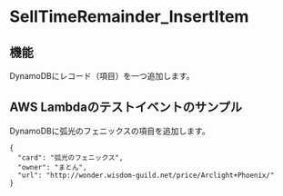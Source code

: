 # SellTimeRemainder_InsertItem
## 機能
DynamoDBにレコード（項目）を一つ追加します。
## AWS Lambdaのテストイベントのサンプル
DynamoDBに弧光のフェニックスの項目を追加します。
```
{
  "card": "弧光のフェニックス",
  "owner": "まとん",
  "url": "http://wonder.wisdom-guild.net/price/Arclight+Phoenix/"
}
```